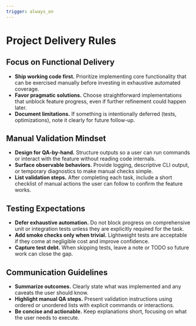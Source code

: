```yaml
---
trigger: always_on
---
```


# Project Delivery Rules

## Focus on Functional Delivery
- **Ship working code first.** Prioritize implementing core functionality that can be exercised manually before investing in exhaustive automated coverage.
- **Favor pragmatic solutions.** Choose straightforward implementations that unblock feature progress, even if further refinement could happen later.
- **Document limitations.** If something is intentionally deferred (tests, optimizations), note it clearly for future follow-up.

## Manual Validation Mindset
- **Design for QA-by-hand.** Structure outputs so a user can run commands or interact with the feature without reading code internals.
- **Surface observable behaviors.** Provide logging, descriptive CLI output, or temporary diagnostics to make manual checks simple.
- **List validation steps.** After completing each task, include a short checklist of manual actions the user can follow to confirm the feature works.

## Testing Expectations
- **Defer exhaustive automation.** Do not block progress on comprehensive unit or integration tests unless they are explicitly required for the task.
- **Add smoke checks only when trivial.** Lightweight tests are acceptable if they come at negligible cost and improve confidence.
- **Capture test debt.** When skipping tests, leave a note or TODO so future work can close the gap.

## Communication Guidelines
- **Summarize outcomes.** Clearly state what was implemented and any caveats the user should know.
- **Highlight manual QA steps.** Present validation instructions using ordered or unordered lists with explicit commands or interactions.
- **Be concise and actionable.** Keep explanations short, focusing on what the user needs to execute.
